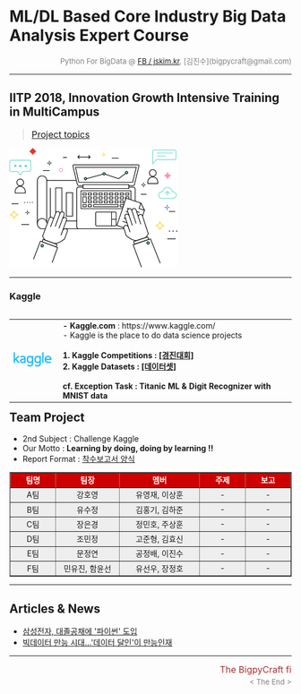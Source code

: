 
# ML/DL Based Core Industry Big Data Analysis Expert Course

<div align='right'><font size=2 color='gray'>Python For BigData @ <font color='blue'><a href='https://www.facebook.com/jskim.kr'>FB / jskim.kr</a></font>, [김진수](bigpycraft@gmail.com)</font></div>
<hr>

## IITP 2018, Innovation Growth Intensive Training in MultiCampus
>  <font size=3><a href="https://htmlpreview.github.io/?https://github.com/bigpycraft/iitp18-multicampus/blob/master/test-py12/Project_Topics.html ">Project topics</a></font>
<img src="../images/kaggle-computer.png" width="300"  />



<hr>

### Kaggle

<table align="left">
    <tr align="left">
        <td width="200">
            <a href="https://www.kaggle.com/">
            <img src="../images/kaggle-logo.png" width="150" />
            </a>
        </td>
        <td width="800">
<div align="left">
    <b> - Kaggle.com </b> : https://www.kaggle.com/
    <br/> - Kaggle is the place to do data science projects
    <br/><br/>
    <b> 1. Kaggle Competitions : <a href='https://www.kaggle.com/competitions/'>[경진대회]</a>
    <br/>
    <b> 2. Kaggle Datasets : <a href='https://www.kaggle.com/datasets/'>[데이터셋]</a>
    <br/><br/>
    <b> cf. Exception Task : Titanic ML & Digit Recognizer with MNIST data  </b>
    <br/>
</div>
        </td>
    </tr>
</table>
<br/>


<hr>

## Team Project 

- 2nd Subject : Challenge Kaggle 
- Our Motto : <b>Learning by doing, doing by learning !! </b>
- Report Format : <a href="./report/IITP18_혁신성장과정_0팀_샘플.docx">착수보고서 양식</a>

<table border=1 bgcolor="#EEEEEE">
	<tr bgcolor="#CC0000">
		<td width="100"><div align="center"><font color="#FFFFFF"><b>팀명    </b></font></div></td>
		<td width="150"><div align="center"><font color="#FFFFFF"><b>팀장    </b></font></div></td>
		<td width="200"><div align="center"><font color="#FFFFFF"><b>멤버    </b></font></div></td>
		<td width="100"><div align="center"><font color="#FFFFFF"><b>주제    </b></font></div></td>
		<td width="100"><div align="center"><font color="#FFFFFF"><b>보고    </b></font></div></td>
	</tr>
	<tr>
		<td><div align="center">A팀</div></td>
		<td><div align="center">강호영</div></td>
		<td><div align="center">유영재, 이상훈</div></td>
		<td><div align="center"> - </div></td>
		<td><div align="center"> - </div></td>
	</tr>
	<tr>
		<td><div align="center">B팀</div></td>
		<td><div align="center">유수정</div></td>
		<td><div align="center">김홍기, 김하준</div></td>
		<td><div align="center"> - </div></td>
		<td><div align="center"> - </div></td>
	</tr>
	<tr>
		<td><div align="center">C팀</div></td>
		<td><div align="center">장은경</div></td>
		<td><div align="center">정민호, 주상훈</div></td>
		<td><div align="center"> - </div></td>
		<td><div align="center"> - </div></td>
	</tr>
	<tr>
		<td><div align="center">D팀</div></td>
		<td><div align="center">조민정</div></td>
		<td><div align="center">고준형, 김효신</div></td>
		<td><div align="center"> - </div></td>
		<td><div align="center"> - </div></td>
	</tr>
	<tr>
		<td><div align="center">E팀</div></td>
		<td><div align="center">문정연</div></td>
		<td><div align="center">공정배, 이진수</div></td>
		<td><div align="center"> - </div></td>
		<td><div align="center"> - </div></td>
	</tr>
	<tr>
		<td><div align="center">F팀</div></td>
		<td><div align="center">민유진, 함윤선</div></td>
		<td><div align="center">유선우, 장정호</div></td>
		<td><div align="center"> - </div></td>
		<td><div align="center"> - </div></td>
	</tr>
</table>



<hr>

## Articles & News

- <a href="http://www.asiae.co.kr/news/view.htm?idxno=2018111911582199902">삼성전자, 대졸공채에 '파이썬' 도입</a>
- <a href="http://news.mk.co.kr/newsRead.php?year=2017&no=489532&fbclid=IwAR2aK3GJBuer_ksU_HqlPyLyMJbnQHfvRCKIOK3X4heR93LOJmRndnSWLDY">빅데이터 만능 시대…'데이터 달인'이 만능인재</a> 

<hr>
<marquee><font size=3 color='brown'>The BigpyCraft find the information to design valuable society with Technology & Craft.</font></marquee>
<div align='right'><font size=2 color='gray'> &lt; The End &gt; </font></div>
